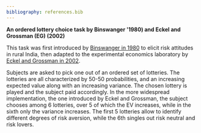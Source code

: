 ```yaml
---
bibliography: references.bib
---
```

**An ordered lottery choice task by Binswanger '1980) and Eckel and Grossman (EG) (2002)**

This task was first introduced by [Binswanger in 1980](https://onlinelibrary.wiley.com/doi/abs/10.2307/1240194?casa_token=k6Bekf_xAXEAAAAA:LhiW-YmzkdlZzG4kbWUuG01feCKBu7Rt8BzrW5l39SDKHiHmVRvem3wIbhXIb9-Fc3OGeiomMOR4r-k) to elicit risk attitudes in rural India, then adapted to the experimental economics laboratory by [Eckel and Grossman in 2002](https://www.sciencedirect.com/science/article/abs/pii/S1090513802000971?via%3Dihub). 

Subjects are asked to pick one out of an ordered set of lotteries. The lotteries are all characterized by 50-50 probabilities, and an increasing expected value along with an increasing variance. The chosen lottery is played and the subject paid accordingly. In the more widespread implementation, the one introduced by Eckel and Grossman, the subject chooses among 6 lotteries, over 5 of which the EV increases, while in the sixth only the variance increases. The first 5 lotteries allow to identify different degrees of risk aversion, while the 6th singles out risk neutral and risk lovers. 

